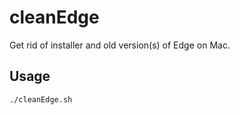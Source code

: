 # cleanEdge

Get rid of installer and old version(s) of Edge on Mac.

## Usage

```
./cleanEdge.sh
```
